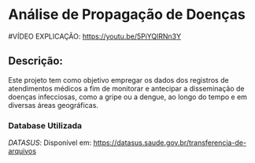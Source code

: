 # Análise de Propagação de Doenças

#VÍDEO EXPLICAÇÃO: https://youtu.be/5PiYQlRNn3Y
## Descrição:  
Este projeto tem como objetivo empregar os dados dos registros de atendimentos médicos a fim de monitorar e antecipar a disseminação de doenças infecciosas, como a gripe ou a dengue, ao longo do tempo e em diversas áreas geográficas.

### Database Utilizada
*DATASUS*: Disponível em: https://datasus.saude.gov.br/transferencia-de-arquivos
